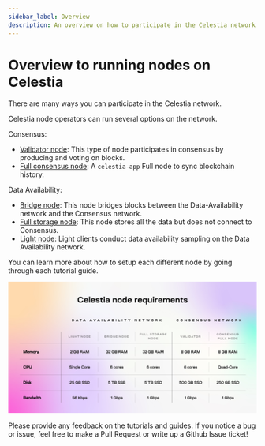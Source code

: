 ```yaml
---
sidebar_label: Overview
description: An overview on how to participate in the Celestia network.
---
```


# Overview to running nodes on Celestia

There are many ways you can participate in the Celestia network.

Celestia node operators can run several options on the network.

Consensus:

* [Validator node](./validator-node.md): This type of node participates
in consensus by producing and voting on blocks.
* [Full consensus node](./full-consensus-node.mdx): A `celestia-app` Full node
  to sync blockchain history.

Data Availability:

* [Bridge node](./bridge-node.mdx): This node bridges blocks between the
  Data-Availability network and the Consensus network.
* [Full storage node](./full-storage-node.mdx): This node stores all
  the data but does not connect to Consensus.
* [Light node](./light-node.mdx): Light clients conduct data availability
  sampling on the Data Availability network.

You can learn more about how to setup each different node by going through
each tutorial guide.

![Banner](../img/node-requirements.jpg)

Please provide any feedback on the tutorials and guides. If you notice
a bug or issue, feel free to make a Pull Request or write up a Github
Issue ticket!
